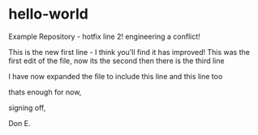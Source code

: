 # hello-world
Example Repository - hotfix line 2! engineering a conflict!

This is the new first line - I think you'll find it has improved!
This was the first edit of the file, now its the second
then there is the third line

I have now expanded the file to include this line
and this line too

thats enough for now,

signing off,

Don E.
